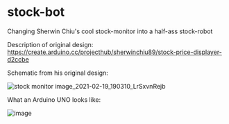 # stock-bot
Changing Sherwin Chiu's cool stock-monitor into a half-ass stock-robot

Description of original design:
https://create.arduino.cc/projecthub/sherwinchiu89/stock-price-displayer-d2ccbe

Schematic from his original design:

![stock monitor image_2021-02-19_190310_LrSxvnRejb](https://user-images.githubusercontent.com/42251772/170606027-5487fecc-b643-43ac-8cc0-f9a1a594c113.png)

What an Arduino UNO looks like:

![image](https://user-images.githubusercontent.com/42251772/170606076-e967e974-2bb7-4572-b0ba-9f0e0be7d4e3.png)


